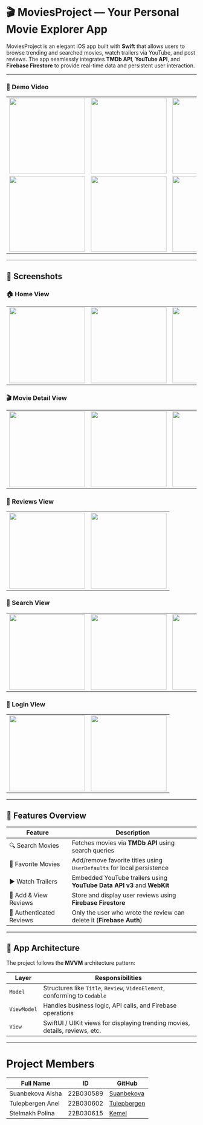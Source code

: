 # 🎬 MoviesProject — Your Personal Movie Explorer App

MoviesProject is an elegant iOS app built with **Swift** that allows users to browse trending and searched movies, watch trailers via YouTube, and post reviews. The app seamlessly integrates **TMDb API**, **YouTube API**, and **Firebase Firestore** to provide real-time data and persistent user interaction.

---

### 🎥 Demo Video

<table>
  <tr>
    <td><a href="https://github.com/user-attachments/assets/6ae59bf2-9f5c-485d-b05b-c988f10f4020"><img src="https://github.com/user-attachments/assets/b1864a55-6fe9-4745-9c7a-5d93c0397abc" width="200"/></a></td>
    <td><a href="https://github.com/user-attachments/assets/cf90c9f5-6e77-4a83-85f5-1e8cd2c88941"><img src="https://github.com/user-attachments/assets/cd039053-cb3d-46f9-82d7-fa7dcdaee536" width="200"/></a></td>
    <td><a href="https://github.com/user-attachments/assets/57dcf3cf-8131-4c62-ad31-ca33d313ab06"><img src="https://github.com/user-attachments/assets/8e8e2954-d257-4c20-b548-25da44506d14" width="200"/></a></td>
  </tr>
  <tr>
    <td><a href="https://github.com/user-attachments/assets/f68a6efd-d1dc-4404-bba5-76dcdfeed0b2"><img src="https://github.com/user-attachments/assets/f68a6efd-d1dc-4404-bba5-76dcdfeed0b2" width="200"/></a></td>
    <td><a href="https://github.com/user-attachments/assets/26a9b2b8-b3cb-4037-90f3-7c89e1e08a4f"><img src="https://github.com/user-attachments/assets/26a9b2b8-b3cb-4037-90f3-7c89e1e08a4f" width="200"/></a></td>
    <td><a href="https://github.com/user-attachments/assets/51da7010-cd66-44a1-b2ff-1425b0c06a7d"><img src="https://github.com/user-attachments/assets/51da7010-cd66-44a1-b2ff-1425b0c06a7d" width="200"/></a></td>
  </tr>
</table>

---

## 📱 Screenshots

### 🏠 Home View
<table>
  <tr>
    <td><img src="https://github.com/user-attachments/assets/2658f352-eec1-490d-b358-91ffd6db95f7" width="200"/></td>
    <td><img src="https://github.com/user-attachments/assets/0a36dbf4-d2a3-42a5-8da9-aac4685f3359" width="200"/></td>
    <td><img src="https://github.com/user-attachments/assets/6c864c9e-8015-4cbe-aa72-a1eefa0852f0" width="200"/></td>
  </tr>
</table>

### 🎬 Movie Detail View

<table>
  <tr>
    <td><img src="https://github.com/user-attachments/assets/893a3279-1ef4-4caa-9873-98b55e6c7294" width="200"/></td>
    <td><img src="https://github.com/user-attachments/assets/78e8d319-f2ad-44bf-8bba-5a76b2e5d02e" width="200"/></td>
    <td><img src="https://github.com/user-attachments/assets/dcc07d8b-6da8-43c7-8a41-24cb0e588f88" width="200"/></td>
  </tr>
</table>

### 📝 Reviews View

<table>
  <tr>
    <td><img src="https://github.com/user-attachments/assets/6bb98b4e-68e8-4738-97ed-917a6c4d5da4" width="200"/></td>
    <td><img src="https://github.com/user-attachments/assets/955e45fe-d29e-4d0c-ade6-e78794458309" width="200"/></td>
  </tr>
</table>

### 🔎 Search View

<table>
  <tr>
    <td><img src="https://github.com/user-attachments/assets/2658f352-eec1-490d-b358-91ffd6db95f7" width="200"/></td>
    <td><img src="https://github.com/user-attachments/assets/0a36dbf4-d2a3-42a5-8da9-aac4685f3359" width="200"/></td>
    <td><img src="https://github.com/user-attachments/assets/6c864c9e-8015-4cbe-aa72-a1eefa0852f0" width="200"/></td>
  </tr>
</table>

### 🔐 Login View

<table>
  <tr>
    <td><img src="https://github.com/user-attachments/assets/a9c6f9e8-064d-4373-8ed3-e3283f583d18" width="200"/></td>
    <td><img src="https://github.com/user-attachments/assets/9b3a6e87-1980-4bab-91e8-95cbd0dadc06" width="200"/></td>
  </tr>
</table>

---

## 🚀 Features Overview

| Feature                        | Description                                                                 |
|-------------------------------|-----------------------------------------------------------------------------|
| 🔍 Search Movies              | Fetches movies via **TMDb API** using search queries                       |
| 🌟 Favorite Movies            | Add/remove favorite titles using `UserDefaults` for local persistence       |
| ▶️ Watch Trailers             | Embedded YouTube trailers using **YouTube Data API v3** and **WebKit**      |
| 📝 Add & View Reviews         | Store and display user reviews using **Firebase Firestore**                |
| 🔐 Authenticated Reviews      | Only the user who wrote the review can delete it (**Firebase Auth**)       |

---

## 🧱 App Architecture

The project follows the **MVVM** architecture pattern:

| Layer       | Responsibilities                                                                 |
|-------------|------------------------------------------------------------------------------------|
| `Model`     | Structures like `Title`, `Review`, `VideoElement`, conforming to `Codable`         |
| `ViewModel` | Handles business logic, API calls, and Firebase operations                         |
| `View`      | SwiftUI / UIKit views for displaying trending movies, details, reviews, etc.       |

---

# Project Members
| Full Name | ID | GitHub |
|-----------|----|--------|
| Suanbekova Aisha | 22B030589 | [Suanbekova](https://github.com/Sunbekova/) |
| Tulepbergen Anel | 22B030602| [Tulepbergen](https://github.com/tttulepbergen) |
| Stelmakh Polina | 22B030615 | [Kemel](https://github.com/kemelmerey) |


